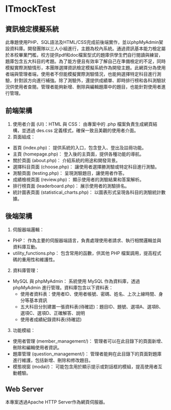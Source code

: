 # ITmockTest
## 資訊檢定模擬系統
此專題使用PHP、SQL語法及HTML/CSS完成前後端實作，並以phpMyAdmin架設資料庫。開發團隊以三人小組進行，主題為校內系統。通過資訊基本能力檢定屬於本校畢業門檻，校方提供pdf和doc檔案型式的題庫供學生們自行閱讀與練習，題庫包含五大科目的考題。為了能方便且有效率了解自己在準備檢定的不足，同時模擬實際測驗情形，本團隊選擇資訊檢定模擬系統作為開發主題。此網頁分為使用者端與管理者端，使用者不但能模擬實際測驗情況，也能夠選擇特定科目進行測驗，針對該方向進行補強。除了測驗外，還提供成績單、即時排行榜和各科測驗狀況供使用者查閱。管理者能夠新增、刪除與編輯題庫中的題目，也能針對使用者進行管理。
## 前端架構
1. 使用者介面 (UI)：HTML 與 CSS： 由專案中的 .php 檔案負責生成網頁結構，並透過 des.css 定義樣式，確保一致且美觀的使用者介面。
2. 頁面組成：
- 首頁 (index.php)： 提供系統的入口，包含登入、登出及註冊功能。​
- 主頁 (homepage.php)： 登入後的主頁面，提供各種功能的導航。​
- 關於頁面 (about.php)： 介紹系統的用途和開發背景。​
- 選擇科目頁面 (choose.php)： 讓使用者選擇勝測驗或特定科目進行測驗。​
- 測驗頁面 (testing.php)： 呈現測驗題目，讓使用者作答。​
- 成績檢視頁面 (review.php)： 顯示使用者的測驗結果和答案解析。​
- 排行榜頁面 (leaderboard.php)： 展示使用者的測驗排名。​
- 統計圖表頁面 (statistical_charts.php)： 以圖表形式呈現各科目的測驗統計數據。
## 後端架構
1. 伺服器端邏輯：
- PHP： 作為主要的伺服器端語言，負責處理使用者請求、執行相關邏輯並與資料庫互動。​
- utility_functions.php： 包含常用的函數，供其他 PHP 檔案調用，提高程式碼的重用性和維護性。
2. 資料庫管理：
- MySQL 與 phpMyAdmin： 系統使用 MySQL 作為資料庫，透過 phpMyAdmin 進行管理。資料庫包含以下資料表：
  - 使用者資料表：使用者ID、使用者帳號、密碼、姓名、上次上線時間、身分等基本資訊
  - 五大科目分別建置一張資料表(待確認)：題目ID、題號、選項A、選項B、選項C、選項D、正確解答、說明
  - 使用者成績紀錄資料表(待確認)
3. 功能模組：
- 使用者管理 (member_management/)： 管理者可以在此目錄下的頁面新增、刪除和編輯使用者資訊。​
- 題庫管理 (question_management/)： 管理者能夠在此目錄下的頁面對題庫進行維護，包括新增、刪除和修改題目。​
- 模態視窗 (modal/)： 可能包含用於顯示提示或對話框的模組，提高使用者互動體驗。
## Web Server
本專案透過Apache HTTP Server作為網頁伺服器。
